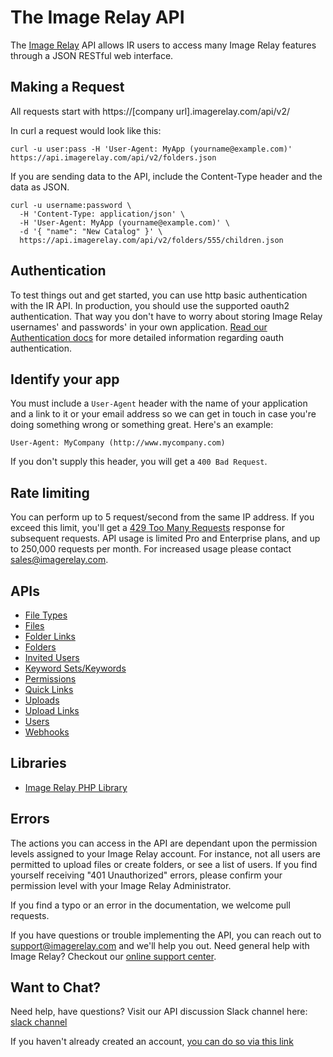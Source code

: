 The Image Relay API
===================

The [Image Relay](https://imagerelay.com) API allows IR users to access many Image Relay features through a JSON RESTful web interface.

Making a Request
----------------

All requests start with https://[company url].imagerelay.com/api/v2/

In curl a request would look like this:

```shell
curl -u user:pass -H 'User-Agent: MyApp (yourname@example.com)' https://api.imagerelay.com/api/v2/folders.json
```
If you are sending data to the API, include the Content-Type header and the data as JSON.

```shell
curl -u username:password \
  -H 'Content-Type: application/json' \
  -H 'User-Agent: MyApp (yourname@example.com)' \
  -d '{ "name": "New Catalog" }' \
  https://api.imagerelay.com/api/v2/folders/555/children.json
```
Authentication
--------------

To test things out and get started, you can use http basic authentication with the IR API. In production, you should use the supported oauth2 authentication. That way you don't have to worry about storing Image Relay usernames' and passwords' in your own application. [Read our Authentication docs](https://github.com/imagerelay/API/blob/master/sections/authentication.md) for more detailed information regarding oauth authentication.


Identify your app
-----------------

You must include a `User-Agent` header with the name of your application and a link to it or your email address so 
we can get in touch in case you're doing something wrong or something great. Here's an example:

    User-Agent: MyCompany (http://www.mycompany.com)

If you don't supply this header, you will get a `400 Bad Request`.

Rate limiting
-------------

You can perform up to 5 request/second from the same IP address. If you exceed this limit, you'll get a [429 Too Many Requests](http://tools.ietf.org/html/draft-nottingham-http-new-status-02#section-4) response for subsequent requests. API usage is limited Pro and Enterprise plans, and up to 250,000 requests per month. For increased usage please contact sales@imagerelay.com.

APIs
-------------------------------------------------------------------

* [File Types](https://github.com/imagerelay/api/blob/master/sections/file_types.md)
* [Files](https://github.com/imagerelay/api/blob/master/sections/files.md)
* [Folder Links](https://github.com/imagerelay/api/blob/master/sections/folder_links.md)
* [Folders](https://github.com/imagerelay/api/blob/master/sections/folders.md)
* [Invited Users](https://github.com/imagerelay/api/blob/master/sections/invited_users.md)
* [Keyword Sets/Keywords](https://github.com/imagerelay/api/blob/master/sections/keywording.md)
* [Permissions](https://github.com/imagerelay/api/blob/master/sections/permissions.md)
* [Quick Links](https://github.com/imagerelay/api/blob/master/sections/quick_links.md)
* [Uploads](https://github.com/imagerelay/api/blob/master/sections/uploads.md)
* [Upload Links](https://github.com/imagerelay/api/blob/master/sections/upload_links.md)
* [Users](https://github.com/imagerelay/api/blob/master/sections/users.md)
* [Webhooks](https://github.com/imagerelay/api/blob/master/sections/webhooks.md)

Libraries
---------
* [Image Relay PHP Library](https://github.com/imagerelay/imagerelay-php) 

Errors
------
The actions you can access in the API are dependant upon the permission levels assigned to your Image Relay account.
For instance, not all users are permitted to upload files or create folders, or see a list of users. If you find yourself
receiving "401 Unauthorized" errors, please confirm your permission level with your Image Relay Administrator.
 
If you find a typo or an error in the documentation, we welcome pull requests.

If you have questions or trouble implementing the API, you can reach out to support@imagerelay.com and we'll help you out.
Need general help with Image Relay? Checkout our [online support center](http://support.imagerelay.com).

Want to Chat?
-------------
Need help, have questions? Visit our API discussion Slack channel here: [slack channel](https://ir-dev.slack.com/)

If you haven't already created an account, [you can do so via this link](https://imagerelay-dev-slackin.herokuapp.com/)